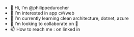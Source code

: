 - 👋 Hi, I’m @philippedurocher
- 👀 I’m interested in app c#/web
- 🌱 I’m currently learning clean architecture, dotnet, azure
- 💞️ I’m looking to collaborate on :eyes:
- 📫 How to reach me : on linked in

<!---
philippedurocher/philippedurocher is a ✨ special ✨ repository because its `README.md` (this file) appears on your GitHub profile.
You can click the Preview link to take a look at your changes.
--->
